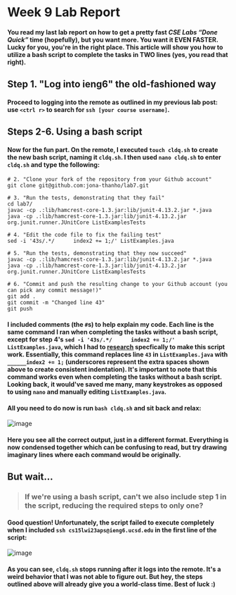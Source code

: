 # Week 9 Lab Report
#### You read my last lab report on how to get a pretty fast *CSE Labs “Done Quick”* time (hopefully), but you want more. You want it EVEN FASTER. Lucky for you, you're in the right place. This article will show you how to utilize a bash script to complete the tasks in TWO lines (yes, you read that right).

## Step 1. "Log into ieng6" the old-fashioned way

#### Proceed to logging into the remote as outlined in my previous lab post: use `<ctrl r>` to search for `ssh [your course username]`.

## Steps 2-6. Using a bash script

#### Now for the fun part. On the remote, I executed `touch cldq.sh` to create the new bash script, naming it `cldq.sh`. I then used `nano cldq.sh` to enter `cldq.sh` and type the following:
```
# 2. "Clone your fork of the repository from your Github account"
git clone git@github.com:jona-thanho/lab7.git

# 3. "Run the tests, demonstrating that they fail"
cd lab7/
javac -cp .:lib/hamcrest-core-1.3.jar:lib/junit-4.13.2.jar *.java
java -cp .:lib/hamcrest-core-1.3.jar:lib/junit-4.13.2.jar org.junit.runner.JUnitCore ListExamplesTests

# 4. "Edit the code file to fix the failing test"
sed -i '43s/.*/      index2 += 1;/' ListExamples.java

# 5. "Run the tests, demonstrating that they now succeed"
javac -cp .:lib/hamcrest-core-1.3.jar:lib/junit-4.13.2.jar *.java
java -cp .:lib/hamcrest-core-1.3.jar:lib/junit-4.13.2.jar org.junit.runner.JUnitCore ListExamplesTests

# 6. "Commit and push the resulting change to your Github account (you can pick any commit message!)"
git add .
git commit -m "Changed line 43"
git push
```

#### I included comments (the `#`s) to help explain my code. Each line is the same command I ran when completing the tasks without a bash script, except for step 4's `sed -i '43s/.*/      index2 += 1;/' ListExamples.java`, which I had to [research](https://stackoverflow.com/questions/11145270/how-to-replace-an-entire-line-in-a-text-file-by-line-number) specfically to make this script work. Essentially, this command replaces line `43` in `ListExamples.java` with `______index2 += 1;` (underscores represent the extra spaces shown above to create consistent indentation). It's important to note that this command works even when completing the tasks without a bash script. Looking back, it would've saved me many, many keystrokes as opposed to using `nano` and manually editing `ListExamples.java`.

#### All you need to do now is run `bash cldq.sh` and sit back and relax: 

![image](https://user-images.githubusercontent.com/54877475/224852151-2d2c8e33-6622-4d4e-b481-950dd468ae92.png)

#### Here you see all the correct output, just in a different format. Everything is now condensed together which can be confusing to read, but try drawing imaginary lines where each command would be originally.

## But wait...
>### If we're using a bash script, can't we also include step 1 in the script, reducing the required steps to only one?

#### Good question! Unfortunately, the script failed to execute completely when I included `ssh cs15lwi23aps@ieng6.ucsd.edu` in the first line of the script:

![image](https://user-images.githubusercontent.com/54877475/224846135-d1874192-f3bb-496e-a67e-d9b1aeaffe7b.png)

#### As you can see, `cldq.sh` stops running after it logs into the remote. It's a weird behavior that I was not able to figure out. But hey, the steps outlined above will already give you a world-class time. Best of luck :)
